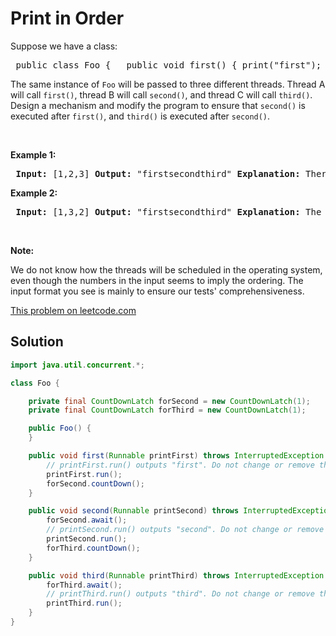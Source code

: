# Print in Order

<p>Suppose we have a class:</p> <pre> public class Foo { &nbsp; public void first() { print(&quot;first&quot;); } &nbsp; public void second() { print(&quot;second&quot;); } &nbsp; public void third() { print(&quot;third&quot;); } } </pre> <p>The same instance of <code>Foo</code> will be passed to three different threads. Thread A will call <code>first()</code>, thread B will call <code>second()</code>, and thread C will call <code>third()</code>. Design a mechanism and modify the program&nbsp;to ensure that&nbsp;<code>second()</code>&nbsp;is executed after&nbsp;<code>first()</code>, and&nbsp;<code>third()</code> is executed after&nbsp;<code>second()</code>.</p> <p>&nbsp;</p> <p><strong>Example 1:</strong></p> <pre> <b>Input:</b> [1,2,3] <b>Output:</b> &quot;firstsecondthird&quot; <strong>Explanation:</strong> There are three threads being fired asynchronously. The input [1,2,3] means thread A calls first(), thread B calls second(), and thread C calls third(). &quot;firstsecondthird&quot; is the correct output. </pre> <p><strong>Example 2:</strong></p> <pre> <b>Input:</b> [1,3,2] <b>Output:</b> &quot;firstsecondthird&quot; <strong>Explanation:</strong> The input [1,3,2] means thread A calls first(), thread B calls third(), and thread C calls second(). &quot;firstsecondthird&quot; is the correct output.</pre> <p>&nbsp;</p> <p><strong>Note:</strong></p> <p>We do not know how the threads will be scheduled in the operating system, even though the numbers in the input seems to imply the ordering. The input format you see is mainly&nbsp;to ensure our tests&#39; comprehensiveness.</p>

[This problem on leetcode.com](https://leetcode.com/problems/print-in-order/)

## Solution

```java
import java.util.concurrent.*;

class Foo {

    private final CountDownLatch forSecond = new CountDownLatch(1);
    private final CountDownLatch forThird = new CountDownLatch(1);

    public Foo() {
    }

    public void first(Runnable printFirst) throws InterruptedException {
        // printFirst.run() outputs "first". Do not change or remove this line.
        printFirst.run();
        forSecond.countDown();
    }

    public void second(Runnable printSecond) throws InterruptedException {
        forSecond.await();
        // printSecond.run() outputs "second". Do not change or remove this line.
        printSecond.run();
        forThird.countDown();
    }

    public void third(Runnable printThird) throws InterruptedException {
        forThird.await();
        // printThird.run() outputs "third". Do not change or remove this line.
        printThird.run();
    }
}
```
